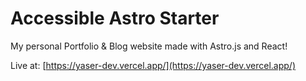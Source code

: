 # Accessible Astro Starter

My personal Portfolio & Blog website made with Astro.js and React!

Live at: [https://yaser-dev.vercel.app/](https://yaser-dev.vercel.app/)